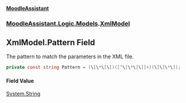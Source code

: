 #### [MoodleAssistant](index.md 'index')
### [MoodleAssistant.Logic.Models](MoodleAssistant.Logic.Models.md 'MoodleAssistant.Logic.Models').[XmlModel](MoodleAssistant.Logic.Models.XmlModel.md 'MoodleAssistant.Logic.Models.XmlModel')

## XmlModel.Pattern Field

The pattern to match the parameters in the XML file.

```csharp
private const string Pattern = (\[\*\[\[)([^\]\*\]\]]+)(\]\]\*\]);
```

#### Field Value
[System.String](https://docs.microsoft.com/en-us/dotnet/api/System.String 'System.String')